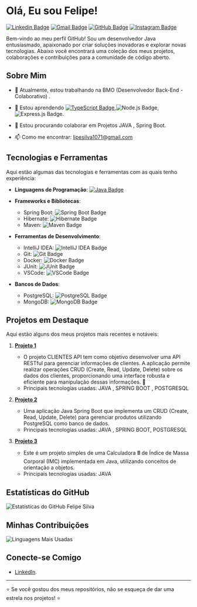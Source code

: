 # Olá, Eu sou Felipe!

[![Linkedin Badge](https://img.shields.io/badge/-FelipeSilva-blue?style=flat-square&logo=Linkedin&logoColor=white&link=https://www.linkedin.com/in/felipe-silva-127503198)](https://www.linkedin.com/in/felipe-silva-127503198)
[![Gmail Badge](https://img.shields.io/badge/-lipesilva1071@gmail.com-c14438?style=flat-square&logo=Gmail&logoColor=white&link=mailto:lipesilva1071@gmail.com)](mailto:lipesilva1071@gmail.com)
[![GitHub Badge](https://img.shields.io/badge/Felipe-Silva223-black?style=flat-square&logo=github&logoColor=white&link=https://github.com/Felipe-Silva223)](https://github.com/Felipe-Silva223)
[![Instagram Badge](https://img.shields.io/badge/-felipegomes5165-purple?style=flat-square&logo=instagram&logoColor=white&link=https://instagram.com/felipegomes5165)](https://instagram.com/felipegomes5165)



Bem-vindo ao meu perfil GitHub! Sou um desenvolvedor Java entusiasmado, apaixonado por criar soluções inovadoras e explorar novas tecnologias. Abaixo você encontrará uma coleção dos meus projetos, colaborações e contribuições para a comunidade de código aberto.


## Sobre Mim

- 🔭 Atualmente, estou trabalhando na BMO (Desenvolvedor Back-End - Colaborativo) .
- 🌱 Estou aprendendo [![TypeScript Badge](https://img.shields.io/badge/-TypeScript-blue?style=flat-square&logo=typescript&logoColor=white)](),![Node.js Badge](https://img.shields.io/badge/-Node.js-green?style=flat-square&logo=node.js&logoColor=white), ![Express.js Badge](https://img.shields.io/badge/-Express.js-green?style=flat-square&logo=express&logoColor=white).



- 👯 Estou procurando colaborar em Projetos JAVA , Spring Boot.
- 📫 Como me encontrar: lipesilva1071@gmail.com 

## Tecnologias e Ferramentas

Aqui estão algumas das tecnologias e ferramentas com as quais tenho experiência:

- **Linguagens de Programação**: [![Java Badge](https://img.shields.io/badge/-Java-red?style=flat-square&logo=java&logoColor=white)]()

- **Frameworks e Bibliotecas**:

  - Spring Boot: ![Spring Boot Badge](https://img.shields.io/badge/-Spring_Boot-green?style=flat-square&logo=spring&logoColor=white)
  - Hibernate: ![Hibernate Badge](https://img.shields.io/badge/-Hibernate-blue?style=flat-square&logo=hibernate&logoColor=white)
  - Maven: ![Maven Badge](https://img.shields.io/badge/-Maven-yellow?style=flat-square&logo=apache-maven&logoColor=white)

- **Ferramentas de Desenvolvimento**:

  - IntelliJ IDEA: ![IntelliJ IDEA Badge](https://img.shields.io/badge/-IntelliJ_IDEA-red?style=flat-square&logo=intellij-idea&logoColor=white)
  - Git: ![Git Badge](https://img.shields.io/badge/-Git-orange?style=flat-square&logo=git&logoColor=white)
  - Docker: ![Docker Badge](https://img.shields.io/badge/-Docker-blue?style=flat-square&logo=docker&logoColor=white)
  - JUnit: ![JUnit Badge](https://img.shields.io/badge/-JUnit-green?style=flat-square&logo=junit&logoColor=white)
  - VSCode: ![VSCode Badge](https://img.shields.io/badge/-VSCode-blue?style=flat-square&logo=visual-studio-code&logoColor=white)

- **Bancos de Dados**:
  - PostgreSQL: ![PostgreSQL Badge](https://img.shields.io/badge/-PostgreSQL-blue?style=flat-square&logo=postgresql&logoColor=white)
  - MongoDB: ![MongoDB Badge](https://img.shields.io/badge/-MongoDB-green?style=flat-square&logo=mongodb&logoColor=white)


## Projetos em Destaque

Aqui estão alguns dos meus projetos mais recentes e notáveis:

1. [**Projeto 1**](https://github.com/Felipe-Silva223/Clientes-API_CRUD)
   - O projeto CLIENTES API tem como objetivo desenvolver uma API RESTful para gerenciar informações de clientes. A aplicação permite realizar operações CRUD (Create, Read, Update, Delete) sobre os dados dos clientes, proporcionando uma interface robusta e eficiente para manipulação dessas informações. 🚀
   - Principais tecnologias usadas: JAVA , SPRING BOOT , POSTGRESQL

2. [**Projeto 2**](https://github.com/Felipe-Silva223/CRUD-PRODUCT-JAVA-SPRING-BOOT)
   - Uma aplicação Java Spring Boot que implementa um CRUD (Create, Read, Update, Delete) para gerenciar produtos utilizando PostgreSQL como banco de dados.
   - Principais tecnologias usadas: JAVA , SPRING BOOT, POSTGRESQL

3. [**Projeto 3**](https://github.com/Felipe-Silva223/CalculadoraIMC)
   - Este é um projeto simples de uma Calculadora 🖩 de Índice de Massa Corporal (IMC) implementada em Java, utilizando conceitos de orientação a objetos.
   - Principais tecnologias usadas: JAVA

## Estatísticas do GitHub

![Estatísticas do GitHub Felipe Silva](https://github-readme-stats.vercel.app/api?username=Felipe-Silva223&show_icons=true&theme=radical)

## Minhas Contribuições

![Linguagens Mais Usadas](https://github-readme-stats.vercel.app/api/top-langs/?username=Felipe-Silva223&layout=compact&theme=radical)

## Conecte-se Comigo

- [LinkedIn](https://www.linkedin.com/in/felipe-silva-127503198).

---

⭐️ Se você gostou dos meus repositórios, não se esqueça de dar uma estrela nos projetos! ⭐️

